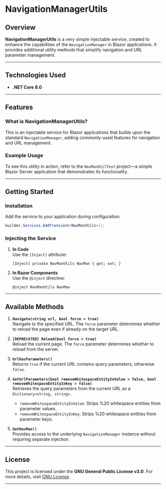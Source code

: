 # NavigationManagerUtils

## Overview

**NavigationManagerUtils** is a very simple injectable service, created to enhance the capabilities of the `NavigationManager` in Blazor applications. It provides additional utility methods that simplify navigation and URL parameter management.

---

## Technologies Used

- **.NET Core 8.0**

---

## Features

### What is NavigationManagerUtils?

This is an injectable service for Blazor applications that builds upon the standard `NavigationManager`, adding commonly-used features for navigation and URL management.

### Example Usage

To see this utility in action, refer to the `NavManUtilTest` project—a simple Blazor Server application that demonstrates its functionality.

---

## Getting Started

### Installation

Add the service to your application during configuration:

```csharp
builder.Services.AddTransient<NavManUtils>();
```

### Injecting the Service

1. **In Code**  
   Use the `[Inject]` attribute:

   `[Inject] private NavManUtils NavMan { get; set; }`

2. **In Razor Components**  
   Use the `@inject` directive:

   `@inject NavManUtils NavMan`

---

## Available Methods

1. **`Navigate(string url, bool force = true)`**  
   Navigate to the specified URL. The `force` parameter determines whether to reload the page even if already on the target URL.

2. **`[DEPRECATED] Reload(bool force = true)`**  
   Reload the current page. The `force` parameter determines whether to reload from the server.

3. **`UrlHasParameters()`**  
   Returns `true` if the current URL contains query parameters, otherwise `false`.

4. **`GetUrlParameters(bool removeWhitespaceEntityInValue = false, bool removeWhitespaceEntityInKey = false)`**  
   Retrieves the query parameters from the current URL as a `Dictionary<string, string>`.
	- `removeWhitespaceEntityInValue`: Strips %20 whitespace entities from parameter values.
	- `removeWhitespaceEntityInKey`: Strips %20 whitespace entities from parameter keys.

5. **`GetNavMan()`**  
   Provides access to the underlying `NavigationManager` instance without requiring separate injection.

---

## License

This project is licensed under the **GNU General Public License v3.0**. For more details, visit [GNU License](https://choosealicense.com/licenses/gpl-3.0/).

--- 